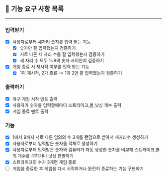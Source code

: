 ## 🚀 기능 요구 사항 목록
<hr>

### 입력받기
- [x] 사용자로부터 세자리 숫자를 입력 받는 기능
  - [x] 숫자만 잘 입력했는지 검증하기
  - [x] 서로 다른 세 자리 수를 잘 입력했는지 검증하기
  - [x] 세 자리 수 모두 1~9의 숫자 사이인지 검증하기
- [x] 게임 종료 시 재시작 여부를 입력 받는 기능
  - [x] 1이 재시작, 2가 종료 -> 1과 2만 잘 입력했는지 검증하기
### 출력하기
- [x] 야구 게임 시작 멘트 출력
- [x] 사용자가 숫자를 입력할때마다 스트라이크,볼,낫싱 개수 출력
- [x] 게임 종료 멘트 출력
### 기능 
- [x] 1에서 9까지 서로 다른 임의의 수 3개를 랜덤으로 받아서 세자리수 생성하기
- [x] 사용자로부터 입력받은 숫자를 객체로 생성하기
- [x] 사용자로부터 입력받은 숫자와 컴퓨터가 자동 생성한 숫자를 비교해 스트라이크,볼의 개수를 구하거나 낫싱 판별하기
- [x] 스트라이크의 수가 3개면 게임 종료
- [ ] 게임을 종료한 후 게임을 다시 시작하거나 완전히 종료하는 기능 구현하기

